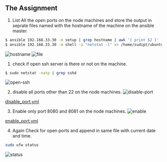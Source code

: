 ## The Assignment

1. List All the open ports on the node machines and store the output in seprate files named with the hostname of the machine on the ansible master.
```sh
$ ansible 192.168.33.30 -m setup | grep hostname | awk '{ print $2 }'
$ ansible 192.168.33.30 -m shell -a "netstat -l" >> /home/sudipt/ubuntu-xenial.txt
```
![hostname](https://github.com/sudiptninja/Assignments-Ansible/blob/master/Day-9/Media/hostname.png)
![file](https://github.com/sudiptninja/Assignments-Ansible/blob/master/Day-9/Media/file.png)
1. check if open ssh server is there or not on the machine.
```sh
$ sudo netstat -natp | grep sshd
```
![open-ssh](https://github.com/sudiptninja/Assignments-Ansible/blob/master/Day-9/Media/open%20ssh.png)

2. disable all ports other than 22 on the node machines.
![disable-port](https://github.com/sudiptninja/Assignments-Ansible/blob/master/Day-9/Media/disable.png)

[disable_port.yml](https://github.com/sudiptninja/Assignments-Ansible/blob/master/Day-9/port.yml)


3. Enable only port 8080 and 8081 on the node machines.
![enable](https://github.com/sudiptninja/Assignments-Ansible/blob/master/Day-9/Media/enable-port.png)

[enable_port.yml](https://github.com/sudiptninja/Assignments-Ansible/blob/master/Day-9/enable_port.yml)

4. Again Check for open ports and append in same file with current date and time.
```sh
sudo ufw status
```

![status](https://github.com/sudiptninja/Assignments-Ansible/blob/master/Day-9/Media/status.png)

